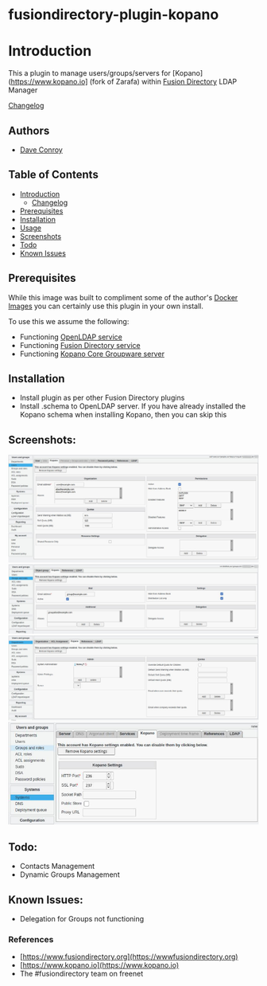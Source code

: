 # fusiondirectory-plugin-kopano

# Introduction

This a plugin to manage users/groups/servers for [Kopano](https://www.kopano.io] (fork of Zarafa) within [Fusion Directory](https://wwwfusiondirectory.org) LDAP Manager

[Changelog](CHANGELOG.md)

## Authors

- [Dave Conroy](https://github.com/tiredofit)

## Table of Contents

- [Introduction](#introduction)
    - [Changelog](CHANGELOG.md)
- [Prerequisites](#prerequisites)
- [Installation](#installation)
- [Usage](#quick-start)
- [Screenshots](#screenshots)
- [Todo](#todo)
- [Known Issues](#known-issues)

## Prerequisites

While this image was built to compliment some of the author's [Docker Images](https://hub.docker.com/r/tiredofit) you can certainly use this plugin in your own install.

To use this we assume the following:

- Functioning [OpenLDAP service](https://github.com/tiredofit/docker-openldap-fusiondirectory) 
- Functioning [Fusion Directory service](https://github.com/tiredofit/docker-fusiondirectory)
- Functioning [Kopano Core Groupware server](https://github.com/tiredofit/docker-kopano)

## Installation

- Install plugin as per other Fusion Directory plugins
- Install .schema to OpenLDAP server. If you have already installed the Kopano schema when installing Kopano, then you can skip this

## Screenshots:

![User Management](/screenshots/user-screenshot.jpg?raw=true "User Management")
![Group Management](/screenshots/group-screenshot.jpg?raw=true "Groups Management")
![Multi Tenant/Organization Management](/screenshots/organization-screenshot.jpg?raw=true "Organization Management")
![Multi Tenant/Systems Management](/screenshots/systems-screenshot.jpg?raw=true "Systems Management")

## Todo:

* Contacts Management
* Dynamic Groups Management

## Known Issues: 

* Delegation for Groups not functioning


### References
- [https://www.fusiondirectory.org](https://wwwfusiondirectory.org)
- [https://www.kopano.io](https://www.kopano.io)
- The #fusiondirectory team on freenet
